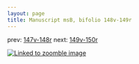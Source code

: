 ```yaml
---
layout: page
title: Manuscript msB, bifolio 148v-149r
---
```


prev: [147v-148r](../147v-148r/) next: [149v-150r](../149v-150r/)



[![Linked to zoomble image](http://www.homermultitext.org/iipsrv?IIIF=/project/homer/pyramidal/deepzoom/hmt/vbbifolio/v1/vb_148v_149r.tif/full/2000,/0/default.jpg)](http://www.homermultitext.org/ict2/?urn=urn:cite2:hmt:vbbifolio.v1:vb_148v_149r)


